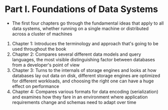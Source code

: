 # Part I. Foundations of Data Systems
- The first four chapters go through the fundamental ideas that apply to all data systems, whether running on a single machine or distributed across a cluster of machines

1. Chapter 1: Introduces the terminology and approach that's going to be used throughout the book
2. Chapter 2: Compares several different data models and query languages, the most visible distinguishing factor between databases from a developer's point of view
3. Chapter 3: Turns to the internals of storage engines and looks at how databases lay out data on disk, different storage engines are optimized for different workloads, and choosing the right one can have a huge effect on performance
4. Chapter 4: Compares various formats for data encoding (serialization) and examines how they fare in an environment where application requirements change and schemas need to adapt over time